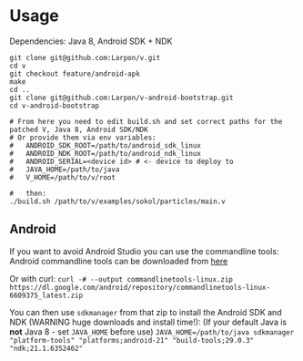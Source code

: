 # Usage
Dependencies: Java 8, Android SDK + NDK
```
git clone git@github.com:Larpon/v.git
cd v
git checkout feature/android-apk
make
cd ..
git clone git@github.com:Larpon/v-android-bootstrap.git
cd v-android-bootstrap

# From here you need to edit build.sh and set correct paths for the patched V, Java 8, Android SDK/NDK
# Or provide them via env variables:
#   ANDROID_SDK_ROOT=/path/to/android_sdk_linux
#   ANDROID_NDK_ROOT=/path/to/android_ndk_linux
#   ANDROID_SERIAL=<device id> # <- device to deploy to
#   JAVA_HOME=/path/to/java
#   V_HOME=/path/to/v/root

#   then:
./build.sh /path/to/v/examples/sokol/particles/main.v
```

## Android

If you want to avoid Android Studio you can use the commandline tools:
Android commandline tools can be downloaded from [here](https://developer.android.com/studio#command-tools)

Or with curl:
`curl -# --output commandlinetools-linux.zip https://dl.google.com/android/repository/commandlinetools-linux-6609375_latest.zip`

You can then use `sdkmanager` from that zip to install the Android SDK and NDK (WARNING huge downloads and install time!):
(If your default Java is **not** Java 8 - set `JAVA_HOME` before use)
`JAVA_HOME=/path/to/java sdkmanager "platform-tools" "platforms;android-21" "build-tools;29.0.3" "ndk;21.1.6352462"`